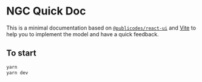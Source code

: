 # NGC Quick Doc

This is a minimal documentation based on
[`@publicodes/react-ui`](https://publi.codes/docs/api/react-ui) and
[Vite](https://vitejs.dev/) to help you to implement the model and have a quick
feedback.

## To start

```bash
yarn
yarn dev
```
